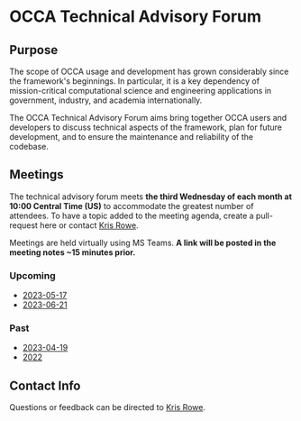 # OCCA Technical Advisory Forum

## Purpose

The scope of OCCA usage and development has grown considerably since the framework's beginnings. In particular, it is a key dependency of mission-critical computational science and engineering applications in government, industry, and academia internationally. 

The OCCA Technical Advisory Forum aims bring together OCCA users and developers to discuss technical aspects of the framework, plan for future development, and to ensure the maintenance and reliability of the codebase.

## Meetings

The technical advisory forum meets **the third Wednesday of each month at 10:00 Central Time (US)** to accommodate the greatest number of attendees. To have a topic added to the meeting agenda, create a pull-request here or contact [Kris Rowe](mailto:kris.rowe@anl.gov).

Meetings are held virtually using MS Teams. **A link will be posted in the meeting notes ~15 minutes prior.**

### Upcoming

- [2023-05-17](meeting-notes/2023-05-17.md)
- [2023-06-21](meeting-notes/2023-06-21.md)

### Past

- [2023-04-19](meeting-notes/2023-04-19.md)
- [2022](meeting-notes/2022)

## Contact Info

Questions or feedback can be directed to [Kris Rowe](mailto:kris.rowe@anl.gov).
